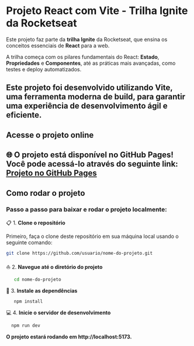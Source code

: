 # Projeto React com Vite - Trilha Ignite da Rocketseat

Este projeto faz parte da **trilha Ignite** da Rocketseat, que ensina os conceitos essenciais de **React** para a web.

A trilha começa com os pilares fundamentais do React: **Estado**, **Propriedades** e **Componentes**, até as práticas mais avançadas, como testes e deploy automatizados. 

Este projeto foi desenvolvido utilizando **Vite**, uma ferramenta moderna de build, para garantir uma experiência de desenvolvimento ágil e eficiente.
--- 
## Acesse o projeto online

🌐 **O projeto está disponível no GitHub Pages!** Você pode acessá-lo através do seguinte link: [Projeto no GitHub Pages](https://matheuscassioli.github.io/react-ignite-rocketseat/)
---
## Como rodar o projeto

### Passo a passo para baixar e rodar o projeto localmente:

📋 1. **Clone o repositório**

   Primeiro, faça o clone deste repositório em sua máquina local usando o seguinte comando:

   ```bash
   git clone https://github.com/usuario/nome-do-projeto.git
   ```     
⛵ 2. **Navegue até o diretório do projeto**
 
```bash
   cd nome-do-projeto
```   
🔧 3. **Instale as dependências**
 
```bash
   npm install
```
💻 4. **Inicie o servidor de desenvolvimento**
 
```bash
  npm run dev
```
**O projeto estará rodando em http://localhost:5173.**




   

